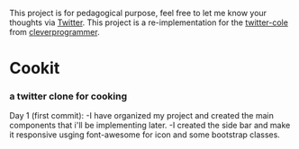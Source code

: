 This project is for pedagogical purpose, feel free to let me know your thoughts via [Twitter](https://twitter.com/faroukyeddou).
This project is a re-implementation for the [twitter-cole](https://github.com/CleverProgrammers/twitter-clone) from [cleverprogrammer](https://www.youtube.com/c/CleverProgrammer/).
# Cookit
### a twitter clone for cooking
Day 1 (first commit): -I have organized my project and created the main components that i'll be implementing later. 
                      -I created the side bar and make it responsive usging font-awesome for icon and some bootstrap classes.

